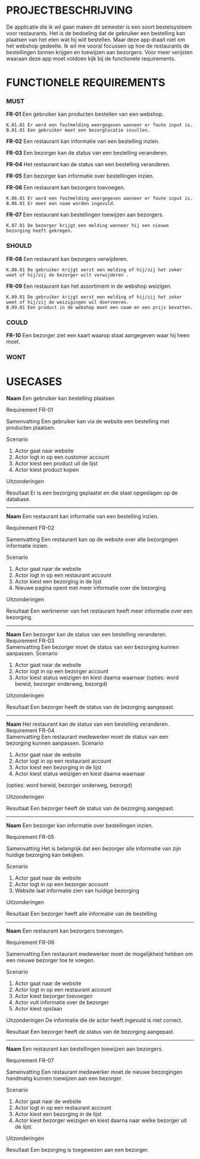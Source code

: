 # PROJECTBESCHRIJVING

De applicatie die ik wil gaan maken dit semester is een soort bestelsysteem voor restaurants. Het is de bedoeling dat de gebruiker een bestelling kan plaatsen van het eten wat hij wilt bestellen. Maar deze app draait niet om het webshop gedeelte. Ik wil me vooral focussen op hoe de restaurants de bestellingen binnen krijgen en toewijzen aan bezorgers. Voor meer verijsten waaraan deze app moet voldoen kijk bij de functionele requirements. 


# FUNCTIONELE REQUIREMENTS

### MUST

__FR-01__ Een gebruiker kan producten bestellen van een webshop.

	K.01.01 Er word een foutmelding weergegeven wanneer er foute input is.  
	B.01.01 Een gebruiker moet een bezorglocatie invullen.  

__FR-02__ Een restaurant kan informatie van een bestelling inzien.

__FR-03__ Een bezorger kan de status van een bestelling veranderen.

__FR-04__ Het restaurant kan de status van een bestelling veranderen.

__FR-05__ Een bezorger kan informatie over bestellingen inzien.

__FR-06__ Een restaurant kan bezorgers toevoegen.

	K.06.01 Er word een foutmelding weergegeven wanneer er foute input is.  
	B.06.01 Er moet een naam worden ingevuld.  

__FR-07__ Een restaurant kan bestellingen toewijzen aan bezorgers.

	K.07.01 De bezorger krijgt een melding wanneer hij een nieuwe bezorging heeft gekregen.  


### SHOULD

__FR-08__ Een restaurant kan bezorgers verwijderen.

	K.08.01 De gebruiker krijgt eerst een melding of hij/zij het zeker weet of hij/zij de bezorger wilt verwijderen .  

__FR-09__ Een restaurant kan het assortiment in de webshop weizigen.

	K.09.01 De gebruiker krijgt eerst een melding of hij/zij het zeker weet of hij/zij de weizigingen wil doorvoeren.  
	B.09.01 Een product in de webshop moet een naam en een prijs bevatten.  


### COULD

__FR-10__ Een bezorger ziet een kaart waarop staat aangegeven waar hij heen moet.


### WONT


# USECASES
__Naam__		Een gebruiker kan bestelling plaatsen

Requirement		FR-01	

Samenvatting	Een gebruiker kan via de website een bestelling met 
producten plaatsen.

Scenario		
1. Actor gaat naar website
2. Actor logt in op een customer account
3. Actor kiest een product uit de lijst
4. Actor kiest product kopen
   
Uitzonderingen	

Resultaat		Er is een bezorging geplaatst en die staat opgeslagen op de database.
<hr />

__Naam__		Een restaurant kan informatie van een bestelling inzien.

Requirement		FR-02

Samenvatting	Een restaurant kan op de website over alle bezorgingen informatie inzien.

Scenario		
1. Actor gaat naar de website
2. Actor logt in op een restaurant account
3. Actor kiest een bezorging in de lijst
4. Nieuwe pagina opent met meer informatie over die bezorging
   
Uitzonderingen	

Resultaat		Een werknemer van het restaurant heeft meer informatie over een bezorging.
<hr />

__Naam__		Een bezorger kan de status van een bestelling veranderen.
Requirement		FR-03			
Samenvatting	Een bezorger moet de status van een bezorging kunnen aanpassen.
Scenario		
1. Actor gaat naar de website
2. Actor logt in op een bezorger account
3. Actor kiest status weizigen en kiest daarna waarnaar
					(opties: word bereid, bezorger onderweg, bezorgd)

Uitzonderingen	

Resultaat		Een bezorger heeft de status van de bezorging aangepast.
<hr />

__Naam__		Het restaurant kan de status van een bestelling veranderen.
Requirement		FR-04			
Samenvatting	Een restaurant medewerker moet de status van een bezorging kunnen aanpassen.
Scenario

1. Actor gaat naar de website
2. Actor logt in op een restaurant account
3. Actor kiest een bezorging in de lijst
4. Actor kiest status weizigen en kiest daarna waarnaar
   
(opties: word bereid, bezorger onderweg, bezorgd)

Uitzonderingen	

Resultaat		Een bezorger heeft de status van de bezorging aangepast.
<hr />

__Naam__		Een bezorger kan informatie over bestellingen inzien.

Requirement		FR-05

Samenvatting	Het is belangrijk dat een bezorger alle informatie van zijn huidige bezorging kan bekijken.

Scenario

1. Actor gaat naar de website
2. Actor logt in op een bezorger account
3. Website laat informatie zien van huidige bezorging
   
Uitzonderingen	

Resultaat		Een bezorger heeft alle informatie van de bestelling
<hr />

__Naam__		Een restaurant kan bezorgers toevoegen.

Requirement		FR-06			

Samenvatting	Een restaurant medewerker moet de mogelijkheid hebben om
een nieuwe bezorger toe te voegen.

Scenario		
1. Actor gaat naar de website
2. Actor logt in op een restaurant account
3. Actor kiest bezorger toevoegen
4. Actor vult informatie over de bezorger
5. Actor kiest opslaan
   
Uitzonderingen	De informatie die de actor heeft ingevuld is niet correct.

Resultaat		Een bezorger heeft de status van de bezorging aangepast.
<hr />

__Naam__		Een restaurant kan bestellingen toewijzen aan bezorgers.

Requirement		FR-07			

Samenvatting	Een restaurant medewerker moet de nieuwe bezorgingen 
handmatig kunnen toewijzen aan een bezorger.

Scenario		

1. Actor gaat naar de website
2. Actor logt in op een restaurant account
3. Actor kiest een bezorging in de lijst
4. Actor kiest bezorger weizigen en kiest daarna naar welke bezorger uit de lijst.
   
Uitzonderingen	

Resultaat		Een bezorging is toegewezen aan een bezorger.